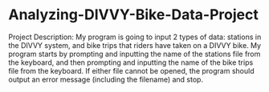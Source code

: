 # Analyzing-DIVVY-Bike-Data-Project
Project Description: My program is going to input 2 types of data: stations in the
DIVVY system, and bike trips that riders have taken on a DIVVY bike.
My program starts by prompting and inputting the name of the
stations file from the keyboard, and then prompting and inputting the
name of the bike trips file from the keyboard. If either file cannot be
opened, the program should output an error message (including the
filename) and stop. 

